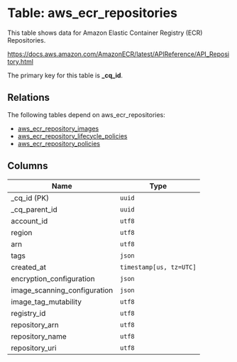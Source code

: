 # Table: aws_ecr_repositories

This table shows data for Amazon Elastic Container Registry (ECR) Repositories.

https://docs.aws.amazon.com/AmazonECR/latest/APIReference/API_Repository.html

The primary key for this table is **_cq_id**.

## Relations

The following tables depend on aws_ecr_repositories:
  - [aws_ecr_repository_images](aws_ecr_repository_images.md)
  - [aws_ecr_repository_lifecycle_policies](aws_ecr_repository_lifecycle_policies.md)
  - [aws_ecr_repository_policies](aws_ecr_repository_policies.md)

## Columns

| Name          | Type          |
| ------------- | ------------- |
|_cq_id (PK)|`uuid`|
|_cq_parent_id|`uuid`|
|account_id|`utf8`|
|region|`utf8`|
|arn|`utf8`|
|tags|`json`|
|created_at|`timestamp[us, tz=UTC]`|
|encryption_configuration|`json`|
|image_scanning_configuration|`json`|
|image_tag_mutability|`utf8`|
|registry_id|`utf8`|
|repository_arn|`utf8`|
|repository_name|`utf8`|
|repository_uri|`utf8`|